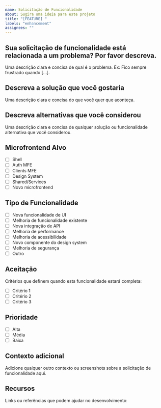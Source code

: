 ```yaml
---
name: Solicitação de Funcionalidade
about: Sugira uma ideia para este projeto
title: "[FEATURE] "
labels: "enhancement"
assignees: ""
---
```


## Sua solicitação de funcionalidade está relacionada a um problema? Por favor descreva.

Uma descrição clara e concisa de qual é o problema. Ex: Fico sempre frustrado quando [...].

## Descreva a solução que você gostaria

Uma descrição clara e concisa do que você quer que aconteça.

## Descreva alternativas que você considerou

Uma descrição clara e concisa de qualquer solução ou funcionalidade alternativa que você considerou.

## Microfrontend Alvo

- [ ] Shell
- [ ] Auth MFE
- [ ] Clients MFE
- [ ] Design System
- [ ] Shared/Services
- [ ] Novo microfrontend

## Tipo de Funcionalidade

- [ ] Nova funcionalidade de UI
- [ ] Melhoria de funcionalidade existente
- [ ] Nova integração de API
- [ ] Melhoria de performance
- [ ] Melhoria de acessibilidade
- [ ] Novo componente do design system
- [ ] Melhoria de segurança
- [ ] Outro

## Aceitação

Critérios que definem quando esta funcionalidade estará completa:

- [ ] Critério 1
- [ ] Critério 2
- [ ] Critério 3

## Prioridade

- [ ] Alta
- [ ] Média
- [ ] Baixa

## Contexto adicional

Adicione qualquer outro contexto ou screenshots sobre a solicitação de funcionalidade aqui.

## Recursos

Links ou referências que podem ajudar no desenvolvimento:
